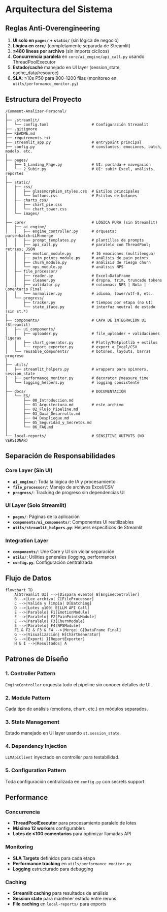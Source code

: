 # Arquitectura del Sistema

## Reglas Anti-Overengineering

1. **UI solo en `pages/` + `static/`** (sin lógica de negocio)
2. **Lógica en `core/`** (completamente separada de Streamlit)
3. **≤480 líneas por archivo** (sin imports cíclicos)
4. **Concurrencia paralela** en `core/ai_engine/api_call.py` usando ThreadPoolExecutor
5. **Estado/caché** manejado en UI layer (session_state, cache_data/resource)
6. **SLA**: ≤10s P50 para 800-1200 filas (monitoreo en `utils/performance_monitor.py`)

## Estructura del Proyecto

```
/Comment-Analizer-Personal/
│
├── .streamlit/
│   └── config.toml                   # Configuración Streamlit
├── .gitignore
├── README.md
├── requirements.txt
├── streamlit_app.py                  # entrypoint principal
├── config.py                         # constantes: emociones, batch, modelo, etc.
│
├── pages/
│   ├── 1_Landing_Page.py             # UI: portada + navegación
│   └── 2_Subir.py                    # UI: subir Excel, análisis, reportes
│
├── static/
│   ├── css/
│   │   ├── glassmorphism_styles.css  # Estilos principales
│   │   └── buttons.css               # Estilos de botones
│   ├── charts_css/
│   │   ├── chart_pie.css
│   │   └── chart_tower.css
│   └── images/
│
├── core/                             # LÓGICA PURA (sin Streamlit)
│   ├── ai_engine/
│   │   ├── engine_controller.py      # orquesta: parse→batch→LLM→merge
│   │   ├── prompt_templates.py       # plantillas de prompts
│   │   ├── api_call.py               # paralelo con ThreadPool; retries; JSON
│   │   ├── emotion_module.py         # 16 emociones (multilengua)
│   │   ├── pain_points_module.py     # análisis de pain points
│   │   ├── churn_module.py           # análisis de riesgo churn
│   │   └── nps_module.py             # análisis NPS
│   ├── file_processor/
│   │   ├── reader.py                 # Excel→DataFrame
│   │   ├── cleaner.py                # dropna, trim, truncado tokens
│   │   ├── validator.py              # columnas: NPS | Nota | Comentario Final
│   │   └── normalizer.py             # idioma, lower/utf-8, etc.
│   └── progress/
│       ├── tracker.py                # tiempos por etapa (no UI)
│       └── state_iface.py            # interfaz neutral de estado (sin st.*)
│
├── components/                       # CAPA DE INTEGRACIÓN UI (Streamlit)
│   ├── ui_components/
│   │   ├── uploader.py               # file_uploader + validaciones ligeras
│   │   ├── chart_generator.py        # Plotly/Matplotlib + estilos
│   │   └── report_exporter.py        # export a Excel/CSV
│   └── reusable_components/          # botones, layouts, barras progreso
│
├── utils/
│   ├── streamlit_helpers.py          # wrappers para spinners, session_state
│   ├── performance_monitor.py        # decorator @measure_time
│   └── logging_helpers.py            # logging consistente
│
├── docs/                             # DOCUMENTACIÓN
│   └── ES/
│       ├── 00_Introduccion.md
│       ├── 01_Arquitectura.md        # este archivo
│       ├── 02_Flujo_Pipeline.md
│       ├── 03_Guia_Desarrollo.md
│       ├── 04_Despliegue.md
│       ├── 05_Seguridad_y_Secretos.md
│       └── 06_FAQ.md
│
└── local-reports/                    # SENSITIVE OUTPUTS (NO VERSIONAR)
```

## Separación de Responsabilidades

### Core Layer (Sin UI)
- **`ai_engine/`**: Toda la lógica de IA y procesamiento
- **`file_processor/`**: Manejo de archivos Excel/CSV
- **`progress/`**: Tracking de progreso sin dependencias UI

### UI Layer (Solo Streamlit)
- **`pages/`**: Páginas de la aplicación
- **`components/ui_components/`**: Componentes UI reutilizables  
- **`utils/streamlit_helpers.py`**: Helpers específicos de Streamlit

### Integration Layer
- **`components/`**: Une Core y UI sin violar separación
- **`utils/`**: Utilities generales (logging, performance)
- **`config.py`**: Configuración centralizada

## Flujo de Datos

```mermaid
flowchart TD
    A[Streamlit UI] -->|Dispara evento| B[EngineController]
    B -->|Lee archivo| C[FileProcessor]
    C -->|Valida y limpia| D[Batching]
    D -->|Lotes ≤100| E[LLM API Call]
    E -->|Paralelo| F1[EmotionModule]
    E -->|Paralelo| F2[PainPointsModule]  
    E -->|Paralelo| F3[ChurnModule]
    E -->|Paralelo| F4[NPSModule]
    F1 & F2 & F3 & F4 -->|Merge| G[DataFrame Final]
    G -->|Visualización| H[ChartGenerator]
    G -->|Export| I[ReportExporter]
    H & I -->|Resultados| A
```

## Patrones de Diseño

### 1. **Controller Pattern**
`EngineController` orquesta todo el pipeline sin conocer detalles de UI.

### 2. **Module Pattern**  
Cada tipo de análisis (emotions, churn, etc.) en módulos separados.

### 3. **State Management**
Estado manejado en UI layer usando `st.session_state`.

### 4. **Dependency Injection**
`LLMApiClient` inyectado en controller para testabilidad.

### 5. **Configuration Pattern**
Toda configuración centralizada en `config.py` con secrets support.

## Performance

### Concurrencia
- **ThreadPoolExecutor** para procesamiento paralelo de lotes
- **Máximo 12 workers** configurables
- **Lotes de ≤100 comentarios** para optimizar llamadas API

### Monitoring  
- **SLA Targets** definidos para cada etapa
- **Performance tracking** en `utils/performance_monitor.py`
- **Logging** estructurado para debugging

### Caching
- **Streamlit caching** para resultados de análisis  
- **Session state** para mantener estado entre reruns
- **File caching** en `local-reports/` para exports
